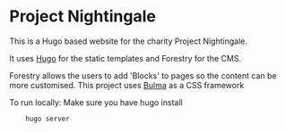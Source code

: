 # Project Nightingale

This is a Hugo based website for the charity Project Nightingale. 

It uses [Hugo](https://gohugo.io/) for the static templates and Forestry for the CMS. 

Forestry allows the users to add 'Blocks' to pages so the content can be more customised. This project uses [Bulma](https://bulma.io/documentation/) as a CSS framework

To run locally:
Make sure you have hugo install 
```
    hugo server
```
